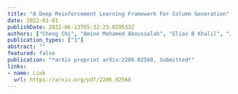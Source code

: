 ```yaml
---
title: "A Deep Reinforcement Learning Framework For Column Generation"
date: 2022-01-01
publishDate: 2022-06-13T05:32:23.029533Z
authors: ["Cheng Chi", "Amine Mohamed Aboussalah", "Elias B Khalil", "Juyoung Wang", "Zoha Sherkat-Masoumi"]
publication_types: ["1"]
abstract: ""
featured: false
publication: "*arXiv preprint arXiv:2206.02568, Submitted*"
links:
- name: Link
  url: https://arxiv.org/pdf/2206.02568
---
```


